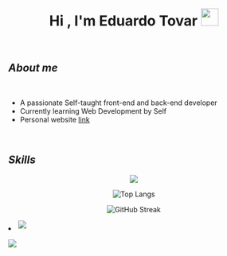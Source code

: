 <h1 align="center"><b>Hi , I'm Eduardo Tovar </b><img src="https://media.giphy.com/media/hvRJCLFzcasrR4ia7z/giphy.gif" width="35"></h1>
<!--  -->
<br>

##  *About me*

<br>

- A passionate Self-taught front-end and back-end developer
- Currently learning Web Development by Self
- Personal website [link](https://portfolio-eduardo-tovar.vercel.app/)

<br>

## *Skills*

<p align="center">
	<a href="https://skillicons.dev">
		<img src="https://skillicons.dev/icons?i=js,ts,astro,css,html,react,nextjs,rails,postgres,git,github" />
	</a>
</p>
<p align="center">
	  <img src="https://github-readme-stats.vercel.app/api/top-langs/?username=eduardo355&langs_count=8&layout=compact&theme=radical" alt="Top Langs" />
</p>
<p align="center">
	  <img src="https://streak-stats.demolab.com?user=eduardo355&theme=radical" alt="GitHub Streak" />
</p>

<li>
	<a href="mailto:ingeniero.eduardo355@gmail.com" target="_blank">
		<img src="https://img.shields.io/badge/gmail:  ingeniero.eduardo355-%23EA4335.svg?style=for-the-badge&logo=gmail&logoColor=white" t=mail style="margin-bottom: 5px;" />
	</a>
</li>

[![](https://visitcount.itsvg.in/api?id=eduardo355&label=Profile%20Views&pretty=false)](https://visitcount.itsvg.in)
